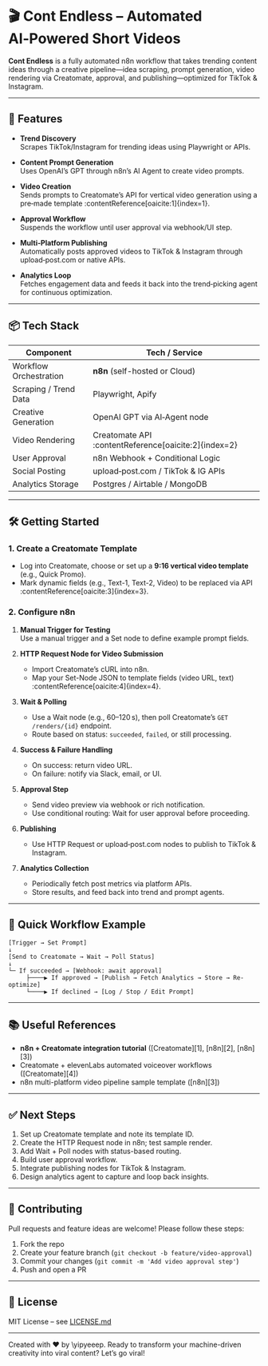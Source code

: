 
# 🎬 Cont Endless – Automated AI‑Powered Short Videos

**Cont Endless** is a fully automated n8n workflow that takes trending content ideas through a creative pipeline—idea scraping, prompt generation, video rendering via Creatomate, approval, and publishing—optimized for TikTok & Instagram.

---

## 🚀 Features

- **Trend Discovery**  
  Scrapes TikTok/Instagram for trending ideas using Playwright or APIs.

- **Content Prompt Generation**  
  Uses OpenAI’s GPT through n8n’s AI Agent to create video prompts.

- **Video Creation**  
  Sends prompts to Creatomate’s API for vertical video generation using a pre‑made template :contentReference[oaicite:1]{index=1}.

- **Approval Workflow**  
  Suspends the workflow until user approval via webhook/UI step.

- **Multi‑Platform Publishing**  
  Automatically posts approved videos to TikTok & Instagram through upload‑post.com or native APIs.

- **Analytics Loop**  
  Fetches engagement data and feeds it back into the trend‑picking agent for continuous optimization.

---

## 📦 Tech Stack

| Component               | Tech / Service                      |
|------------------------|-------------------------------------|
| Workflow Orchestration | **n8n** (self-hosted or Cloud)      |
| Scraping / Trend Data  | Playwright, Apify                   |
| Creative Generation    | OpenAI GPT via AI‑Agent node        |
| Video Rendering        | Creatomate API :contentReference[oaicite:2]{index=2} |
| User Approval          | n8n Webhook + Conditional Logic     |
| Social Posting         | upload‑post.com / TikTok & IG APIs |
| Analytics Storage      | Postgres / Airtable / MongoDB       |

---

## 🛠️ Getting Started

### 1. Create a Creatomate Template  
- Log into Creatomate, choose or set up a **9:16 vertical video template** (e.g., Quick Promo).  
- Mark dynamic fields (e.g., Text-1, Text-2, Video) to be replaced via API :contentReference[oaicite:3]{index=3}.

### 2. Configure n8n

1. **Manual Trigger for Testing**  
   Use a manual trigger and a Set node to define example prompt fields.

2. **HTTP Request Node for Video Submission**  
   - Import Creatomate’s cURL into n8n.  
   - Map your Set-Node JSON to template fields (video URL, text) :contentReference[oaicite:4]{index=4}.

3. **Wait & Polling**  
   - Use a Wait node (e.g., 60–120 s), then poll Creatomate’s `GET /renders/{id}` endpoint.  
   - Route based on status: `succeeded`, `failed`, or still processing.

4. **Success & Failure Handling**  
   - On success: return video URL.  
   - On failure: notify via Slack, email, or UI.

5. **Approval Step**  
   - Send video preview via webhook or rich notification.  
   - Use conditional routing: Wait for user approval before proceeding.

6. **Publishing**  
   - Use HTTP Request or upload‑post.com nodes to publish to TikTok & Instagram.

7. **Analytics Collection**  
   - Periodically fetch post metrics via platform APIs.  
   - Store results, and feed back into trend and prompt agents.

---

## 🧪 Quick Workflow Example

```text
[Trigger → Set Prompt] 
↓
[Send to Creatomate → Wait → Poll Status]
↓
└─ If succeeded → [Webhook: await approval]
     ├────▶ If approved → [Publish → Fetch Analytics → Store → Re-optimize]
     └────▶ If declined → [Log / Stop / Edit Prompt]
````

---

## 📚 Useful References

* **n8n + Creatomate integration tutorial** ([Creatomate][1], [n8n][2], [n8n][3])
* Creatomate + elevenLabs automated voiceover workflows ([Creatomate][4])
* n8n multi-platform video pipeline sample template ([n8n][3])

---

## ✅ Next Steps

1. Set up Creatomate template and note its template ID.
2. Create the HTTP Request node in n8n; test sample render.
3. Add Wait + Poll nodes with status-based routing.
4. Build user approval workflow.
5. Integrate publishing nodes for TikTok & Instagram.
6. Design analytics agent to capture and loop back insights.

---

## 🤝 Contributing

Pull requests and feature ideas are welcome! Please follow these steps:

1. Fork the repo
2. Create your feature branch (`git checkout -b feature/video-approval`)
3. Commit your changes (`git commit -m 'Add video approval step'`)
4. Push and open a PR

---

## 📄 License

MIT License – see [LICENSE.md](LICENSE.md)

---

Created with ❤️ by \yipyeeep.
Ready to transform your machine-driven creativity into viral content? Let’s go viral!
